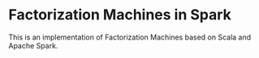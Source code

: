 # Factorization Machines in Spark

This is an implementation of Factorization Machines based on Scala and Apache Spark.

